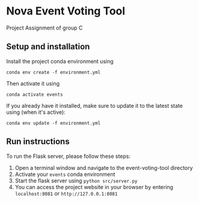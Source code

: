 # Nova Event Voting Tool
Project Assignment of group C 

## Setup and installation

Install the project conda environment using 
```
conda env create -f environment.yml
```

Then activate it using
```
conda activate events
```

If you already have it installed, make sure to update it to the latest state using (when it's active): 
```
conda env update -f environment.yml
```


## Run instructions

To run the Flask server, please follow these steps: 
1. Open a terminal window and navigate to the event-voting-tool directory
2. Activate your `events` conda environment
3. Start the flask server using `python src/server.py`
4. You can access the project website in your browser by entering 	`localhost:8081` or `http://127.0.0.1:8081`


